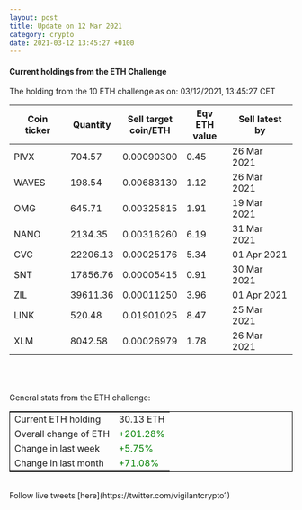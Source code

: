 ```yaml
---
layout: post
title: Update on 12 Mar 2021
category: crypto
date: 2021-03-12 13:45:27 +0100
---
```

<!-- Global site tag (gtag.js) - Google Analytics -->
<script async src="https://www.googletagmanager.com/gtag/js?id=UA-103831149-5"></script>
<script>
  window.dataLayer = window.dataLayer || [];
  function gtag(){dataLayer.push(arguments);}
  gtag('js', new Date());

  gtag('config', 'UA-103831149-5');
</script>


#### Current holdings from the ETH Challenge

The holding from the 10 ETH challenge as on: 03/12/2021, 13:45:27 CET

|Coin ticker|Quantity|Sell target<br>coin/ETH|Eqv ETH<br>value|Sell latest by|
|-----------|--------|-----------|-----------|--------------|
PIVX|704.57|  0.00090300|0.45|26 Mar 2021|
WAVES|198.54|  0.00683130|1.12|26 Mar 2021|
OMG|645.71|  0.00325815|1.91|19 Mar 2021|
NANO|2134.35|  0.00316260|6.19|31 Mar 2021|
CVC|22206.13|  0.00025176|5.34|01 Apr 2021|
SNT|17856.76|  0.00005415|0.91|30 Mar 2021|
ZIL|39611.36|  0.00011250|3.96|01 Apr 2021|
LINK|520.48|  0.01901025|8.47|25 Mar 2021|
XLM|8042.58|  0.00026979|1.78|26 Mar 2021|

<br>
<br>
<br>
General stats from the ETH challenge:

<table style="border:1px solid black;margin-left:auto;margin-right:auto;">
	<tbody>
	<tr>
		<td>Current ETH holding</td>
		<td>     30.13 ETH</td>
	</tr>
	<tr>
		<td>Overall change of ETH</td>
		<td><font color="green">+201.28%</font></td>
	</tr>
	<tr>
		<td>Change in last week</td>
		<td><font color="green">+5.75%</font></td>
	</tr>
	<tr>
		<td>Change in last month</td>
		<td><font color="green">+71.08%</font></td>
	</tr>
	</tbody>
</table>

<br>
Follow live tweets [here](https://twitter.com/vigilantcrypto1)
<br>
<br>